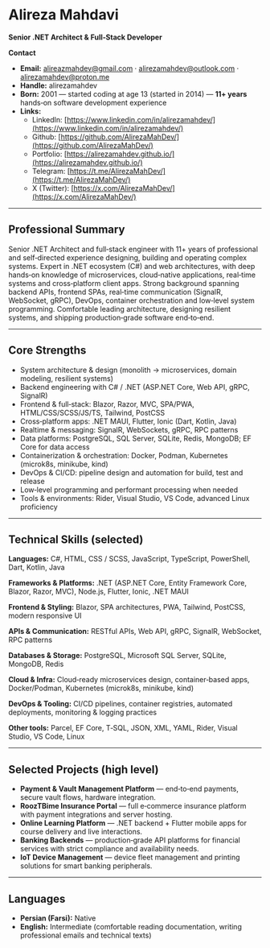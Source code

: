 # Alireza Mahdavi

**Senior .NET Architect & Full‑Stack Developer**

**Contact**

* **Email:** [alireazmahdev@gmail.com](mailto:alireazmahdev@outlook.com) · [alirezamahdev@outlook.com](mailto:alirezamahdev@gmail.com) · [alirezamahdev@proton.me](mailto:alirezamahdev@proton.me)
* **Handle:** alirezamahdev
* **Born:** 2001 — started coding at age 13 (started in 2014) — **11+ years** hands‑on software development experience
* **Links:**
  * LinkedIn: [https://www.linkedin.com/in/alirezamahdev/](https://www.linkedin.com/in/alirezamahdev/)
  * Github: [https://github.com/AlirezaMahDev/](https://github.com/AlirezaMahDev/)
  * Portfolio: [https://alirezamahdev.github.io/](https://alirezamahdev.github.io/)
  * Telegram: [https://t.me/AlirezaMahDev/](https://t.me/AlirezaMahDev/)
  * X (Twitter): [https://x.com/AlirezaMahDev/](https://x.com/AlirezaMahDev/)

---

## Professional Summary

Senior .NET Architect and full‑stack engineer with 11+ years of professional and self‑directed experience designing, building and operating complex systems. Expert in .NET ecosystem (C#) and web architectures, with deep hands‑on knowledge of microservices, cloud‑native applications, real‑time systems and cross‑platform client apps. Strong background spanning backend APIs, frontend SPAs, real‑time communication (SignalR, WebSocket, gRPC), DevOps, container orchestration and low‑level system programming. Comfortable leading architecture, designing resilient systems, and shipping production‑grade software end‑to‑end.

---

## Core Strengths

* System architecture & design (monolith → microservices, domain modeling, resilient systems)
* Backend engineering with C# / .NET (ASP.NET Core, Web API, gRPC, SignalR)
* Frontend & full‑stack: Blazor, Razor, MVC, SPA/PWA, HTML/CSS/SCSS/JS/TS, Tailwind, PostCSS
* Cross‑platform apps: .NET MAUI, Flutter, Ionic (Dart, Kotlin, Java)
* Realtime & messaging: SignalR, WebSockets, gRPC, RPC patterns
* Data platforms: PostgreSQL, SQL Server, SQLite, Redis, MongoDB; EF Core for data access
* Containerization & orchestration: Docker, Podman, Kubernetes (microk8s, minikube, kind)
* DevOps & CI/CD: pipeline design and automation for build, test and release
* Low‑level programming and performant processing when needed
* Tools & environments: Rider, Visual Studio, VS Code, advanced Linux proficiency

---

## Technical Skills (selected)

**Languages:** C#, HTML, CSS / SCSS, JavaScript, TypeScript, PowerShell, Dart, Kotlin, Java

**Frameworks & Platforms:** .NET (ASP.NET Core, Entity Framework Core, Blazor, Razor, MVC), Node.js, Flutter, Ionic, .NET MAUI

**Frontend & Styling:** Blazor, SPA architectures, PWA, Tailwind, PostCSS, modern responsive UI

**APIs & Communication:** RESTful APIs, Web API, gRPC, SignalR, WebSocket, RPC patterns

**Databases & Storage:** PostgreSQL, Microsoft SQL Server, SQLite, MongoDB, Redis

**Cloud & Infra:** Cloud‑ready microservices design, container‑based apps, Docker/Podman, Kubernetes (microk8s, minikube, kind)

**DevOps & Tooling:** CI/CD pipelines, container registries, automated deployments, monitoring & logging practices

**Other tools:** Parcel, EF Core, T‑SQL, JSON, XML, YAML, Rider, Visual Studio, VS Code, Linux

---

## Selected Projects (high level)

* **Payment & Vault Management Platform** — end‑to‑end payments, secure vault flows, hardware integration.
* **RoozTBime Insurance Portal** — full e‑commerce insurance platform with payment integrations and server hosting.
* **Online Learning Platform** — .NET backend + Flutter mobile apps for course delivery and live interactions.
* **Banking Backends** — production‑grade API platforms for financial services with strict compliance and availability needs.
* **IoT Device Management** — device fleet management and printing solutions for smart banking peripherals.

---

## Languages

* **Persian (Farsi):** Native
* **English:** Intermediate (comfortable reading documentation, writing professional emails and technical texts)
